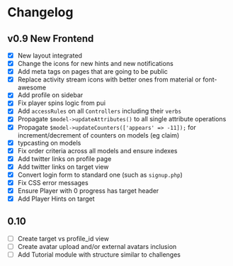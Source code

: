 # Changelog

## v0.9 New Frontend
* [x] New layout integrated
* [x] Change the icons for new hints and new notifications
* [x] Add meta tags on pages that are going to be public
* [x] Replace activity stream icons with better ones from material or font-awesome
* [x] Add profile on sidebar
* [x] Fix player spins logic from pui
* [x] Add `accessRules` on all `Controllers` including their `verbs`
* [x] Propagate `$model->updateAttributes()` to all single attribute operations
* [x] Propagate `$model->updateCounters(['appears' => -11]);` for increment/decrement of counters on models (eg claim)
* [x] typcasting on models
* [x] Fix order criteria across all models and ensure indexes
* [x] Add twitter links on profile page
* [x] Add twitter links on target view
* [x] Convert login form to standard one (such as `signup.php`)
* [x] Fix CSS error messages
* [x] Ensure Player with 0 progress has target header
* [x] Add Player Hints on target

## 0.10
* [ ] Create target vs profile_id view
* [ ] Create avatar upload and/or external avatars inclusion
* [ ] Add Tutorial module with structure similar to challenges
